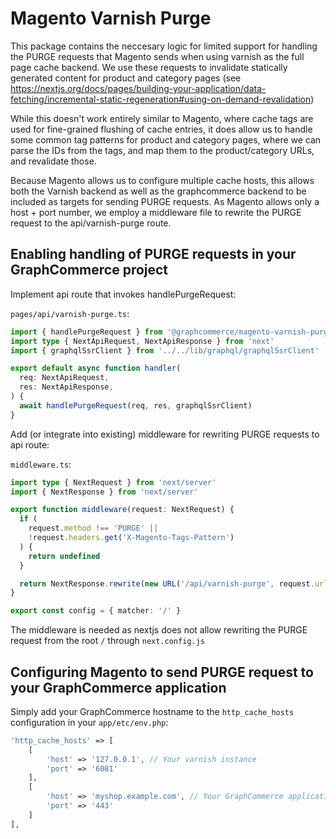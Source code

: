 # Magento Varnish Purge

This package contains the neccesary logic for limited support for handling the
PURGE requests that Magento sends when using varnish as the full page cache
backend. We use these requests to invalidate statically generated content for
product and category pages (see
https://nextjs.org/docs/pages/building-your-application/data-fetching/incremental-static-regeneration#using-on-demand-revalidation)

While this doesn't work entirely similar to Magento, where cache tags are used
for fine-grained flushing of cache entries, it does allow us to handle some
common tag patterns for product and category pages, where we can parse the IDs
from the tags, and map them to the product/category URLs, and revalidate those.

Because Magento allows us to configure multiple cache hosts, this allows both
the Varnish backend as well as the graphcommerce backend to be included as
targets for sending PURGE requests. As Magento allows only a host + port number,
we employ a middleware file to rewrite the PURGE request to the
api/varnish-purge route.

## Enabling handling of PURGE requests in your GraphCommerce project

Implement api route that invokes handlePurgeRequest:

`pages/api/varnish-purge.ts`:

```typescript
import { handlePurgeRequest } from '@graphcommerce/magento-varnish-purge'
import type { NextApiRequest, NextApiResponse } from 'next'
import { graphqlSsrClient } from '../../lib/graphql/graphqlSsrClient'

export default async function handler(
  req: NextApiRequest,
  res: NextApiResponse,
) {
  await handlePurgeRequest(req, res, graphqlSsrClient)
}
```

Add (or integrate into existing) middleware for rewriting PURGE requests to api
route:

`middleware.ts`:

```typescript
import type { NextRequest } from 'next/server'
import { NextResponse } from 'next/server'

export function middleware(request: NextRequest) {
  if (
    request.method !== 'PURGE' ||
    !request.headers.get('X-Magento-Tags-Pattern')
  ) {
    return undefined
  }

  return NextResponse.rewrite(new URL('/api/varnish-purge', request.url))
}

export const config = { matcher: '/' }
```

The middleware is needed as nextjs does not allow rewriting the PURGE request
from the root `/` through `next.config.js`

## Configuring Magento to send PURGE request to your GraphCommerce application

Simply add your GraphCommerce hostname to the `http_cache_hosts` configuration
in your `app/etc/env.php`:

```php
'http_cache_hosts' => [
    [
        'host' => '127.0.0.1', // Your varnish instance
        'port' => '6081'
    ],
    [
        'host' => 'myshop.example.com', // Your GraphCommerce application
        'port' => '443'
    ]
],
```
